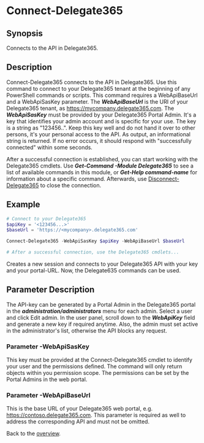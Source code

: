 # Connect-Delegate365

## Synopsis
Connects to the API in Delegate365.

## Description
Connect-Delegate365 connects to the API in Delegate365.
Use this command to connect to your Delegate365 tenant at the beginning of any PowerShell commands or scripts.
This command requires a WebApiBaseUrl and a WebApiSasKey parameter.
The ***WebApiBaseUrl*** is the URI of your Delegate365 tenant, as https://mycompany.delegate365.com.
The ***WebApiSasKey*** must be provided by your Delegate365 Portal Admin. It's a key that identifies your admin account and is specific for your use.
The key is a string as "123456..". Keep this key well and do not hand it over to other persons, it's your personal access to the API.
As output, an informational string is returned. If no error occurs, it should respond with "successfully connected" within some seconds.

After a successful connection is established, you can start working with the Delegate365 cmdlets. 
Use ***Get-Command -Module Delegate365*** to see a list of available commands in this module, or ***Get-Help command-name*** for information about a specific command.
Afterwards, use [Disconnect-Delegate365](Disconnect-Delegate365.md) to close the connection.

## Example
```powershell
# Connect to your Delegate365
$apiKey = '<123456...>'
$baseUrl = 'https://<mycompany>.delegate365.com'

Connect-Delegate365 -WebApiSasKey $apiKey -WebApiBaseUrl $baseUrl

# After a successful connection, use the Delegate365 cmdlets...
```
Creates a new session and connects to your Delegate365 API with your key and your portal-URL. Now, the Delegate635 commands can be used.

## Parameter Description
The API-key can be generated by a Portal Admin in the Delegate365 portal in the ***administration/administrators*** menu for each admin.
Select a user and click Edit admin. In the user panel, scroll down to the ***WebApiKey*** field and generate a new key if required anytime.
Also, the admin must set active in the administrator's list, otherwise the API blocks any request.

### Parameter -WebApiSasKey
This key must be provided at the Connect-Delegate365 cmdlet to identify your user and the permissions defined. The command will only return objects within you permission scope. The permissions can be set by the Portal Admins in the web portal.
### Parameter -WebApiBaseUrl
This is the base URL of your Delegate365 web portal, e.g. https://contoso.delegate365.com. This parameter is required as well to address the corresponding API and must not be omitted.

Back to the [overview](https://github.com/delegate365/PowerShell).
